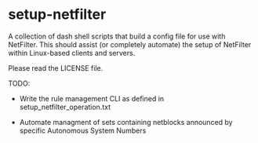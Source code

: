 # setup-netfilter
A collection of dash shell scripts that build a config file for use with NetFilter.
This should assist (or completely automate) the setup of NetFilter within Linux-based clients and servers.

Please read the LICENSE file.

TODO:

- Write the rule management CLI as defined in setup_netfilter_operation.txt

- Automate managment of sets containing netblocks announced by specific Autonomous System Numbers
